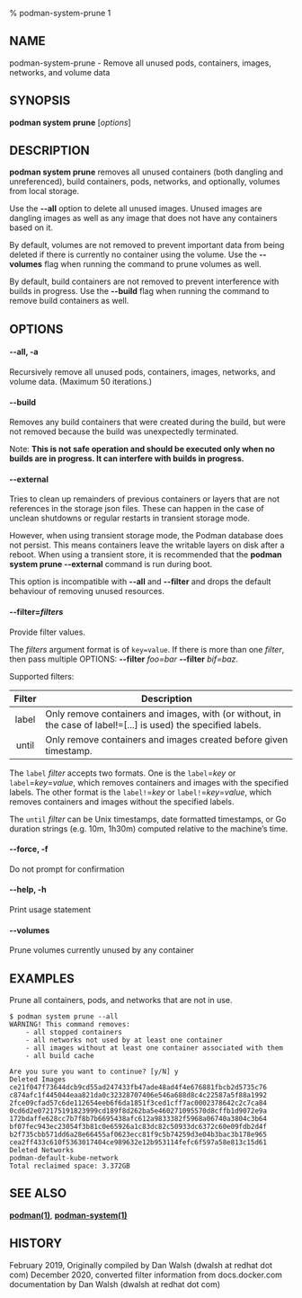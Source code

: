 % podman-system-prune 1

## NAME
podman\-system\-prune - Remove all unused pods, containers, images, networks, and volume data

## SYNOPSIS
**podman system prune** [*options*]

## DESCRIPTION
**podman system prune** removes all unused containers (both dangling and unreferenced), build containers, pods, networks, and optionally, volumes from local storage.

Use the **--all** option to delete all unused images.  Unused images are dangling images as well as any image that does not have any containers based on it.

By default, volumes are not removed to prevent important data from being deleted if there is currently no container using the volume. Use the **--volumes** flag when running the command to prune volumes as well.

By default, build containers are not removed to prevent interference with builds in progress. Use the **--build** flag when running the command to remove build containers as well.

## OPTIONS
#### **--all**, **-a**

Recursively remove all unused pods, containers, images, networks, and volume data. (Maximum 50 iterations.)

#### **--build**

Removes any build containers that were created during the build, but were not removed because the build was unexpectedly terminated.

Note: **This is not safe operation and should be executed only when no builds are in progress. It can interfere with builds in progress.**

#### **--external**

Tries to clean up remainders of previous containers or layers that are not references in the storage json files. These can happen in the case of unclean shutdowns or regular restarts in transient storage mode.

However, when using transient storage mode, the Podman database does not persist. This means containers leave the writable layers on disk after a reboot. When using a transient store, it is recommended that the **podman system prune --external** command is run during boot.

This option is incompatible with **--all** and **--filter** and drops the default behaviour of removing unused resources.

#### **--filter**=*filters*

Provide filter values.

The *filters* argument format is of `key=value`. If there is more than one *filter*, then pass multiple OPTIONS: **--filter** *foo=bar* **--filter** *bif=baz*.

Supported filters:

| Filter | Description                                                                                                     |
|:------:|-----------------------------------------------------------------------------------------------------------------|
| label  | Only remove containers and images, with (or without, in the case of label!=[...] is used) the specified labels. |
| until  | Only remove containers and images created before given timestamp.                                               |

The `label` *filter* accepts two formats. One is the `label`=*key* or `label`=*key*=*value*, which removes containers and images with the specified labels. The other format is the `label!`=*key* or `label!`=*key*=*value*, which removes containers and images without the specified labels.

The `until` *filter* can be Unix timestamps, date formatted timestamps, or Go duration strings (e.g. 10m, 1h30m) computed relative to the machine’s time.

#### **--force**, **-f**

Do not prompt for confirmation

#### **--help**, **-h**

Print usage statement

#### **--volumes**

Prune volumes currently unused by any container

## EXAMPLES

Prune all containers, pods, and networks that are not in use.
```
$ podman system prune --all
WARNING! This command removes:
	- all stopped containers
	- all networks not used by at least one container
	- all images without at least one container associated with them
	- all build cache

Are you sure you want to continue? [y/N] y
Deleted Images
ce21f047f73644dcb9cd55ad247433fb47ade48ad4f4e676881fbcb2d5735c76
c874afc1f445044eaa821da0c32328707406e546a688d8c4c22587a5f88a1992
2fce09cfad57c6de112654eeb6f6da1851f3ced1cff7ac0002378642c2c7ca84
0cd6d2e072175191823999cd189f8d262ba5e460271095570d8cffb1d9072e9a
172bdaffe628cc7b7f8b7b6695438afc612a9833382f5968a06740a3804c3b64
bf07fec943ec23054f3b81c0e65926a1c83dc82c50933dc6372c60e09fdb2d4f
b2f735cbb571dd6a28e66455af0623ecc81f9c5b74259d3e04b3bac3b178e965
cea2ff433c610f5363017404ce989632e12b953114fefc6f597a58e813c15d61
Deleted Networks
podman-default-kube-network
Total reclaimed space: 3.372GB
```

## SEE ALSO
**[podman(1)](podman.1.md)**, **[podman-system(1)](podman-system.1.md)**

## HISTORY
February 2019, Originally compiled by Dan Walsh (dwalsh at redhat dot com)
December 2020, converted filter information from docs.docker.com documentation by Dan Walsh (dwalsh at redhat dot com)
